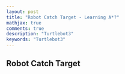 ```yaml
---
layout: post
title: "Robot Catch Target - Learning A*?"
mathjax: true
comments: true
description: "Turtlebot3"
keywords: "Turtlebot3"
---  
```


## Robot Catch Target
